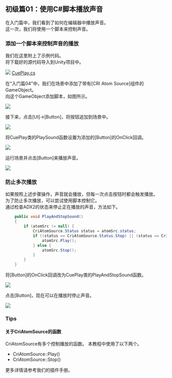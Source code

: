 ## 初级篇01：使用C#脚本播放声音

在入门篇中，我们看到了如何在编辑器中播放声音。<br/>
这一次，我们将使用一个脚本来控制声音。

### 添加一个脚本来控制声音的播放
我们在这里附上了示例代码。<br/>
将下载好的源代码导入到Unity项目中。

![](images/data.png) <a href="code/CuePlay.cs" target="_blank">CuePlay.cs</a>

在“入门篇04”中，我们在场景中添加了带有[CRI Atom Source]组件的GameObject。<br/>
向这个GameObject添加脚本，如图所示。

![](images/unity0501.png)

接下来，点击[UI]→[Button]，将按钮追加到场景中。

![](images/unity0502.png)

将CuePlay类的PlaySound函数设置为添加的[Button]的OnClick回调。

![](images/Unity0503.png)

运行场景并点击[Button]来播放声音。

![](images/unity0504.png)

### 防止多次播放
如果按照上述步骤操作，声音就会播放，但每一次点击按钮时都会触发播放。<br/>
为了防止多次播放，可以尝试使用脚本控制它。<br/>
通过检查ADX2的状态来停止正在播放的声音，方法如下。

```csharp
    public void PlayAndStopSound()
    {
        if (atomSrc != null) {
            CriAtomSource.Status status = atomSrc.status;
            if ((status == CriAtomSource.Status.Stop) || (status == CriAtomSource.Status.PlayEnd)) {
                atomSrc.Play();
            } else {
                atomSrc.Stop();
            }
        }
    }
```

将[Button]的OnClick回调改为CuePlay类的PlayAndStopSound函数。

![](images/unity0505.png)

点击[Button]，现在可以在播放时停止声音。

![](images/unity0506.png)

### Tips
#### 关于CriAtomSource的函数
CriAtomSource有多个控制播放的函数。
本教程中使用了以下两个。
* CriAtomSource::Play()
* CriAtomSource::Stop()

更多详情请参考我们的插件手册。
